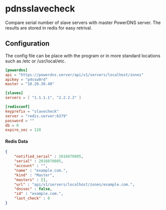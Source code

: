 # pdnsslavecheck
Compare serial number of slave servers with master PowerDNS server.
The results are stored in redis for easy retrival. 

## Configuration
The config file can be place with the program or in more standard locations such as /etc or /usr/local/etc.

```toml
[powerdns]
api = "https://powerdns.server/api/v1/servers/localhost/zones"
apikey = "p4ssw0rd"
master = "10.20.30.40"

[slaves]
servers = [ "1.1.1.1", "2.2.2.2" ]

[redisconf]
keyprefix = "slavecheck"
server = "redis.server:6379"
password = ""
db = 0
expire_sec = 120
```


#### Redis Data
```json
{
	"notified_serial" : 2016070805,
	"serial" : 2016070805,
	"account" : "",
	"name" : "example.com.",
	"kind" : "Master",
	"masters" : [],
	"url" : "api/v1/servers/localhost/zones/example.com.",
	"dnssec" : false,
	"id" : "example.com.",
	"last_check" : 0
}
```
